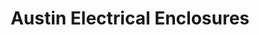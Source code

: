 ---
title: "Austin Electrical Enclosures"
url: /yadkinville/austin-electrical-enclosures/
shop: electrical
---